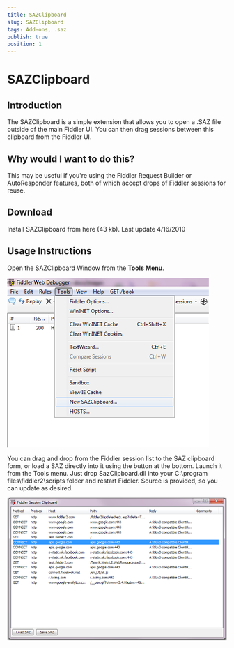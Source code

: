 ```yaml
---
title: SAZClipboard
slug: SAZClipboard
tags: Add-ons, .saz
publish: true
position: 1
---
```


SAZClipboard
============

Introduction
------------

The SAZClipboard is a simple extension that allows you to open a .SAZ file outside of the main Fiddler UI.  You can then drag sessions between this clipboard from the Fiddler UI.

Why would I want to do this?
----------------------------

This may be useful if you're using the Fiddler Request Builder or AutoResponder features, both of which accept drops of Fiddler sessions for reuse.

Download
--------

Install SAZClipboard from here (43 kb). Last update 4/16/2010

Usage Instructions
------------------

Open the SAZClipboard Window from the **Tools Menu**.

![Tools Menu Item][1]

You can drag and drop from the Fiddler session list to the SAZ clipboard form, or load a SAZ directly into it using the button at the bottom. Launch it from the Tools menu. Just drop SazClipboard.dll into your C:\program files\fiddler2\scripts folder and restart Fiddler. Source is provided, so you can update as desired.

![Clipboard Window][2]

[1]: ../../images/SAZClipboard/ToolsMenuItem.png
[2]: ../../images/SAZClipboard/ClipboardWindow.png